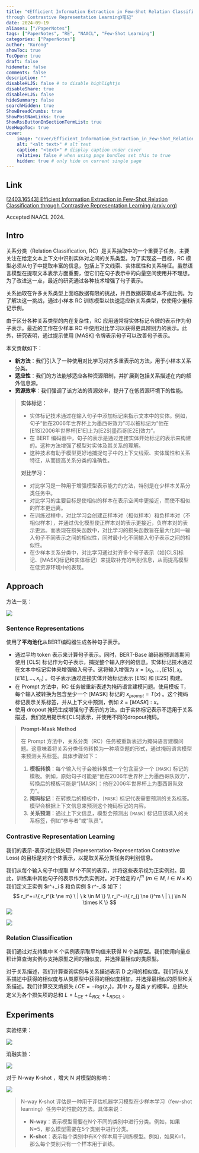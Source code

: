 ```yaml
---
title: "《Efficient Information Extraction in Few-Shot Relation Classification
through Contrastive Representation Learning》笔记"
date: 2024-09-19
aliases: ["/PaperNotes"]
tags: ["PaperNotes", "RE", "NAACL", "Few-Shot Learning"]
categories: ["PaperNotes"]
author: "Kurong"
showToc: true
TocOpen: true
draft: false
hidemeta: false
comments: false
description: ""
disableHLJS: false # to disable highlightjs
disableShare: true
disableHLJS: false
hideSummary: false
searchHidden: true
ShowBreadCrumbs: true
ShowPostNavLinks: true
ShowRssButtonInSectionTermList: true
UseHugoToc: true
cover:
    image: "cover/Efficient_Information_Extraction_in_Few-Shot_Relation_Classification_through_Contrastive_Representation_Learning.png" # image path/url
    alt: "<alt text>" # alt text
    caption: "<text>" # display caption under cover
    relative: false # when using page bundles set this to true
    hidden: true # only hide on current single page
---
```


## Link

[[2403.16543\] Efficient Information Extraction in Few-Shot Relation Classification through Contrastive Representation Learning (arxiv.org)](https://arxiv.org/abs/2403.16543)

Accepted NAACL 2024.



## Intro

关系分类（Relation Classification, RC）是关系抽取中的一个重要子任务，主要关注在给定文本上下文中识别实体对之间的关系类型。为了实现这一目标，RC 模型必须从句子中提取丰富的信息，包括上下文线索、实体属性和关系特征。虽然语言模型在提取文本表示方面重要，但它们在句子表示中的向量空间使用并不理想。为了改进这一点，最近的研究通过各种技术增强了句子表示。

关系抽取在许多关系类型上面临数据有限的挑战，并且数据获取成本不成比例。为了解决这一挑战，通过小样本 RC 训练模型以快速适应新关系类型，仅使用少量标记示例。

由于区分各种关系类型的内在复杂性，RC 应用通常将实体标记令牌的表示作为句子表示。最近的工作在少样本 RC 中使用对比学习以获得更具辨别力的表示。此外，研究表明，通过提示使用 [MASK] 令牌表示句子可以改善句子表示。

本文贡献如下：

- **新方法**：我们引入了一种使用对比学习对齐多重表示的方法，用于小样本关系分类。
- **适应性**：我们的方法能够适应各种资源限制，并扩展到包括关系描述在内的额外信息源。
- **资源效率**：我们强调了该方法的资源效率，提升了在低资源环境下的性能。

> **实体标记：**
>
> - 实体标记技术通过在输入句子中添加标记来指示文本中的实体。例如，句子“他在2006年世界杯上为墨西哥效力”可以被标记为“他在[E1S]2006年世界杯[E1E]上为[E2S]墨西哥[E2E]效力”。
> - 在 BERT 编码器中，句子的表示是通过连接实体开始标记的表示来构建的。这种方法增强了模型对实体及其关系的理解。
> - 这种技术有助于模型更好地捕捉句子中的上下文线索、实体属性和关系特征，从而提高关系分类的准确性。
>
> **对比学习：**
>
> - 对比学习是一种用于增强模型表示能力的方法，特别是在少样本关系分类任务中。
> - 对比学习的主要目标是使相似的样本在表示空间中更接近，而使不相似的样本更远离。
> - 在训练过程中，对比学习会创建正样本对（相似样本）和负样本对（不相似样本），并通过优化模型使正样本对的表示更接近，负样本对的表示更远。而表现在损失函数中，对比学习的损失函数旨在最大化同一输入句子不同表示之间的相似性，同时最小化不同输入句子表示之间的相似性。
> - 在少样本关系分类中，对比学习通过对齐多个句子表示（如[CLS]标记、[MASK]标记和实体标记）来提取补充的判别信息，从而提高模型在低资源环境中的表现。



## Approach

方法一览：

![](/img/PaperNotes/Efficient_Information_Extraction_in_Few-Shot_Relation_Classification_through_Contrastive_Representation_Learning/img1.png)

### Sentence Representations

使用了**平均池化**从BERT编码器生成各种句子表示。

- 通过平均 token 表示来计算句子表示。同时，BERT-Base 编码器预训练期间使用 [CLS\] 标记作为句子表示，捕捉整个输入序列的信息。实体标记技术通过在文本中标记实体来增强输入句子。这将输入增强为 $x = [x_0, …, [E1S], x_i, [E1E], …, x_n]$ 。句子表示通过连接实体开始标记表示 [E1S] 和 [E2S] 构建。
- 在 Prompt 方法中，RC 任务被重新表述为掩码语言建模问题。使用模板 T，每个输入被转换为包含至少一个 [MASK] 标记的 $x_{prompt} = T(x)$ 。这个掩码标记表示关系标签，并从上下文中预测，例如 $\hat x = [MASK]: x$​ 。
- 使用 dropout 掩码生成增强句子表示的方法。由于实体标记表示不适用于关系描述，我们使用提示和[CLS]表示，并使用不同的dropout掩码。

> **Prompt-Mask Method**
>
> 在 Prompt 方法中，关系分类（RC）任务被重新表述为掩码语言建模问题。这意味着将关系分类任务转换为一种填空题的形式，通过掩码语言模型来预测关系标签。具体步骤如下：
>
> 1. **模板转换**：每个输入句子会被转换成一个包含至少一个 `[MASK]` 标记的模板。例如，原始句子可能是“他在2006年世界杯上为墨西哥队效力”，转换后的模板可能是“[MASK]：他在2006年世界杯上为墨西哥队效力”。
> 2. **掩码标记**：在转换后的模板中，`[MASK]` 标记代表需要预测的关系标签。模型会根据上下文信息来预测这个掩码标记的内容。
> 3. **关系预测**：通过上下文信息，模型会预测出 `[MASK]` 标记应该填入的关系标签，例如“参与者”或“队员”。

### Contrastive Representation Learning

我们的表示-表示对比损失项 (Representation-Representation Contrastive Loss) 的目标是对齐个体表示，以提取关系分类任务的判别信息。

我们从每个输入句子中提取 $M$ 个不同的表示，并将这些表示视为正实例对。因此，训练集中其他句子的表示作为负实例对。对于给定的 $r_i^m$ ($m \in M, \ i \in N \times K$) 我们定义正实例 $r^+_i $ 和负实例 $  r^-_i$ 如下：
$$
r_i^+=\{ r_i^{k \ne m} \ | \ k \in M \} \\
r_i^-=\{ r_{j \ne i}^m \ | \ j \in N \times K \}
$$
![](/img/PaperNotes/Efficient_Information_Extraction_in_Few-Shot_Relation_Classification_through_Contrastive_Representation_Learning/img5.png)

![](/img/PaperNotes/Efficient_Information_Extraction_in_Few-Shot_Relation_Classification_through_Contrastive_Representation_Learning/img6.png)

### Relation Classification

我们通过对支持集中 K 个实例表示取平均值来获得 N 个类原型。我们使用向量点积计算查询实例与支持原型之间的相似度，并选择最相似的类原型。

对于关系描述，我们计算查询实例与关系描述表示 D 之间的相似度。我们将从关系描述中获得的相似度与从类原型中获得的相似度相加，并选择最相似的原型和关系描述。我们计算交叉熵损失 $LCE = −log (z_y)$，其中 $z_y$ 是类 $y$ 的概率。总损失定义为各个损失项的总和 $L = L_{CE} + L_{RCL} + L_{RDCL}$ 。



## Experiments

实验结果：

![](/img/PaperNotes/Efficient_Information_Extraction_in_Few-Shot_Relation_Classification_through_Contrastive_Representation_Learning/img2.png)

消融实验：

![](/img/PaperNotes/Efficient_Information_Extraction_in_Few-Shot_Relation_Classification_through_Contrastive_Representation_Learning/img3.png)

对于 N-way K-shot ，增大 N 对模型的影响：

![](/img/PaperNotes/Efficient_Information_Extraction_in_Few-Shot_Relation_Classification_through_Contrastive_Representation_Learning/img4.png)

> N-way K-shot 评估是一种用于评估机器学习模型在少样本学习（few-shot learning）任务中的性能的方法。具体来说：
>
> - **N-way**：表示模型需要在N个不同的类别中进行分类。例如，如果N=5，那么模型需要在5个类别中进行分类。
> - **K-shot**：表示每个类别中有K个样本用于训练模型。例如，如果K=1，那么每个类别只有一个样本用于训练。

